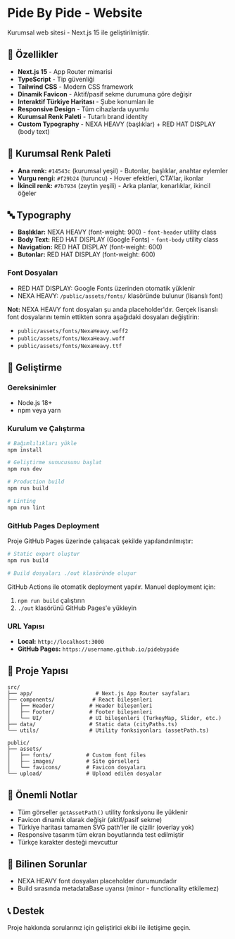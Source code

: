 # Pide By Pide - Website

Kurumsal web sitesi - Next.js 15 ile geliştirilmiştir.

## 🚀 Özellikler

- **Next.js 15** - App Router mimarisi
- **TypeScript** - Tip güvenliği
- **Tailwind CSS** - Modern CSS framework
- **Dinamik Favicon** - Aktif/pasif sekme durumuna göre değişir
- **Interaktif Türkiye Haritası** - Şube konumları ile
- **Responsive Design** - Tüm cihazlarda uyumlu
- **Kurumsal Renk Paleti** - Tutarlı brand identity
- **Custom Typography** - NEXA HEAVY (başlıklar) + RED HAT DISPLAY (body text)

## 🎨 Kurumsal Renk Paleti

- **Ana renk:** `#14543c` (kurumsal yeşil) - Butonlar, başlıklar, anahtar eylemler
- **Vurgu rengi:** `#f29b24` (turuncu) - Hover efektleri, CTA'lar, ikonlar  
- **İkincil renk:** `#7b7934` (zeytin yeşili) - Arka planlar, kenarlıklar, ikincil öğeler

## 🔤 Typography

- **Başlıklar:** NEXA HEAVY (font-weight: 900) - `font-header` utility class
- **Body Text:** RED HAT DISPLAY (Google Fonts) - `font-body` utility class
- **Navigation:** RED HAT DISPLAY (font-weight: 600)
- **Butonlar:** RED HAT DISPLAY (font-weight: 600)

### Font Dosyaları

- RED HAT DISPLAY: Google Fonts üzerinden otomatik yüklenir
- NEXA HEAVY: `/public/assets/fonts/` klasöründe bulunur (lisanslı font)

**Not:** NEXA HEAVY font dosyaları şu anda placeholder'dır. Gerçek lisanslı font dosyalarını temin ettikten sonra aşağıdaki dosyaları değiştirin:
- `public/assets/fonts/NexaHeavy.woff2`
- `public/assets/fonts/NexaHeavy.woff`
- `public/assets/fonts/NexaHeavy.ttf`

## 🚦 Geliştirme

### Gereksinimler
- Node.js 18+ 
- npm veya yarn

### Kurulum ve Çalıştırma

```bash
# Bağımlılıkları yükle
npm install

# Geliştirme sunucusunu başlat
npm run dev

# Production build
npm run build

# Linting
npm run lint
```

### GitHub Pages Deployment

Proje GitHub Pages üzerinde çalışacak şekilde yapılandırılmıştır:

```bash
# Static export oluştur
npm run build

# Build dosyaları ./out klasöründe oluşur
```

GitHub Actions ile otomatik deployment yapılır. Manuel deployment için:
1. `npm run build` çalıştırın
2. `./out` klasörünü GitHub Pages'e yükleyin

### URL Yapısı
- **Local:** `http://localhost:3000`
- **GitHub Pages:** `https://username.github.io/pidebypide`

## 📁 Proje Yapısı

```
src/
├── app/                    # Next.js App Router sayfaları
├── components/            # React bileşenleri
│   ├── Header/           # Header bileşenleri
│   ├── Footer/           # Footer bileşenleri
│   └── UI/               # UI bileşenleri (TurkeyMap, Slider, etc.)
├── data/                 # Static data (cityPaths.ts)
└── utils/                # Utility fonksiyonları (assetPath.ts)

public/
├── assets/
│   ├── fonts/           # Custom font files
│   ├── images/          # Site görselleri
│   └── favicons/        # Favicon dosyaları
└── upload/              # Upload edilen dosyalar
```

## 🎯 Önemli Notlar

- Tüm görseller `getAssetPath()` utility fonksiyonu ile yüklenir
- Favicon dinamik olarak değişir (aktif/pasif sekme)
- Türkiye haritası tamamen SVG path'ler ile çizilir (overlay yok)
- Responsive tasarım tüm ekran boyutlarında test edilmiştir
- Türkçe karakter desteği mevcuttur

## 🐛 Bilinen Sorunlar

- NEXA HEAVY font dosyaları placeholder durumundadır
- Build sırasında metadataBase uyarısı (minor - functionality etkilemez)

## 📞 Destek

Proje hakkında sorularınız için geliştirici ekibi ile iletişime geçin.
